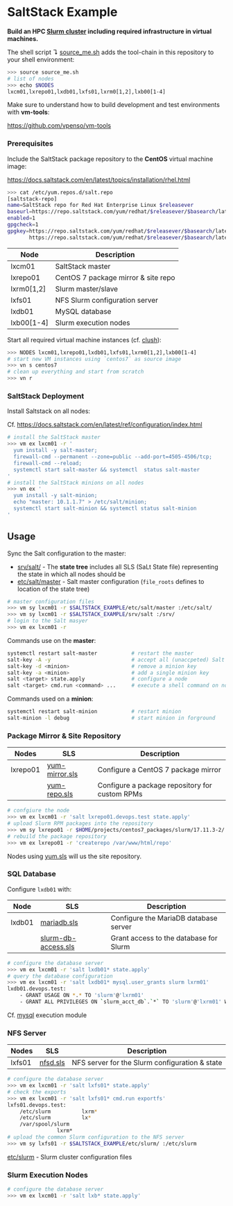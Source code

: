 # SaltStack Example

**Build an HPC [Slurm cluster](https://slurm.schedmd.com/) including required infrastructure in virtual machines.**

The shell script ↴ [source_me.sh](source_me.sh) adds the tool-chain in this repository to your shell environment:

```bash
>>> source source_me.sh
# list of nodes
>>> echo $NODES         
lxcm01,lxrepo01,lxdb01,lxfs01,lxrm0[1,2],lxb00[1-4]
```

Make sure to understand how to build development and test environments with **vm-tools**:

<https://github.com/vpenso/vm-tools>

### Prerequisites


Include the SaltStack package repository to the **CentOS** virtual machine image:

<https://docs.saltstack.com/en/latest/topics/installation/rhel.html>

```bash
>>> cat /etc/yum.repos.d/salt.repo
[saltstack-repo]
name=SaltStack repo for Red Hat Enterprise Linux $releasever
baseurl=https://repo.saltstack.com/yum/redhat/$releasever/$basearch/latest
enabled=1
gpgcheck=1
gpgkey=https://repo.saltstack.com/yum/redhat/$releasever/$basearch/latest/SALTSTACK-GPG-KEY.pub
       https://repo.saltstack.com/yum/redhat/$releasever/$basearch/latest/base/RPM-GPG-KEY-CentOS-7
```

Node         | Description
-------------|-------------------------------
lxcm01       | SaltStack master
lxrepo01     | CentOS 7 package mirror & site repo
lxrm0[1,2]   | Slurm master/slave
lxfs01       | NFS Slurm configuration server
lxdb01       | MySQL database
lxb00[1-4]   | Slurm execution nodes

Start all required virtual machine instances (cf. [clush](https://github.com/vpenso/scripts/blob/master/docs/clush.md)):

```bash
>>> NODES lxcm01,lxrepo01,lxdb01,lxfs01,lxrm0[1,2],lxb00[1-4]
# start new VM instances using `centos7` as source image
>>> vn s centos7
# clean up everything and start from scratch
>>> vn r
```


### SaltStack Deployment

Install Saltstack on all nodes:

Cf. <https://docs.saltstack.com/en/latest/ref/configuration/index.html>

```bash
# install the SaltStack master
>>> vm ex lxcm01 -r '
  yum install -y salt-master;
  firewall-cmd --permanent --zone=public --add-port=4505-4506/tcp;
  firewall-cmd --reload;
  systemctl start salt-master && systemctl  status salt-master
'
# install the SaltStack minions on all nodes
>>> vn ex '
  yum install -y salt-minion;
  echo "master: 10.1.1.7" > /etc/salt/minion;
  systemctl start salt-minion && systemctl status salt-minion
'
```

## Usage

Sync the Salt configuration to the master:

* [srv/salt/](srv/salt/) - The **state tree** includes all SLS (SaLt State file) representing the state in which all nodes should be
* [etc/salt/master](etc/salt/master) - Salt master configuration (`file_roots` defines to location of the state tree)

```bash
# master configuration files
>>> vm sy lxcm01 -r $SALTSTACK_EXAMPLE/etc/salt/master :/etc/salt/
>>> vm sy lxcm01 -r $SALTSTACK_EXAMPLE/srv/salt :/srv/
# login to the Salt masyer
>>> vm ex lxcm01 -r 
```

Commands use on the **master**:

```bash
systemctl restart salt-master           # restart the master 
salt-key -A -y                          # accept all (unaccpeted) Salt minions
salt-key -d <minion>                    # remove a minion key
salt-key -a <minion>                    # add a single minion key
salt <target> state.apply               # configure a node
salt <target> cmd.run <command> ...     # execute a shell command on nodes
```

Commands used on a **minion**:

```bash
systemctl restart salt-minion           # restart minion
salt-minion -l debug                    # start minion in forground
```


### Package Mirror & Site Repository


|Nodes    | SLS                                       | Description                                        |
|---------|-------------------------------------------|----------------------------------------------------|
|lxrepo01 | [yum-mirror.sls](srv/salt/yum-mirror.sls) | Configure a CentOS 7 package mirror                |
|         | [yum-repo.sls](srv/salt/yum-repo.sls)     | Configure a package repository for custom RPMs     |

```bash
# confgiure the node
>>> vm ex lxcm01 -r 'salt lxrepo01.devops.test state.apply'
# upload Slurm RPM packages into the repository
>>> vm sy lxrepo01 -r $HOME/projects/centos7_packages/slurm/17.11.3-2/ :/var/www/html/repo/
# rebuild the package repository
>>> vm ex lxrepo01 -r 'createrepo /var/www/html/repo'
```

Nodes using [yum.sls](srv/salt/yum.sls) will us the site repository.

### SQL Database

Configure `lxdb01` with: 

| Node    | SLS                                      | Description                                        |
|---------|------------------------------------------|----------------------------------------------------|
| lxdb01  | [mariadb.sls](srv/salt/mariadb.sls)      | Configure the MariaDB database server              |
|         | [slurm-db-access.sls](srv/salt/slurm-db-access.sls) | Grant access to the database for Slurm  |

```bash
# configure the database server
>>> vm ex lxcm01 -r 'salt lxdb01* state.apply'
# query the database configuration
>>> vm ex lxcm01 -r 'salt lxdb01* mysql.user_grants slurm lxrm01'
lxdb01.devops.test:
    - GRANT USAGE ON *.* TO 'slurm'@'lxrm01'
    - GRANT ALL PRIVILEGES ON `slurm_acct_db`.`*` TO 'slurm'@'lxrm01' WITH GRANT OPTION
```

Cf. [mysql](https://docs.saltstack.com/en/latest/ref/modules/all/salt.modules.mysql.html) execution module

### NFS Server

Nodes    | SLS                                       | Description
---------|-------------------------------------------|----------------------------------------------------
lxfs01   | [nfsd.sls](srv/salt/nfsd.sls)             | NFS server for the Slurm configuration & state

```bash
# configure the database server
>>> vm ex lxcm01 -r 'salt lxfs01* state.apply'
# check the exports
>>> vm ex lxcm01 -r 'salt lxfs01* cmd.run exportfs'
lxfs01.devops.test:
    /etc/slurm          lxrm*
    /etc/slurm          lx*
    /var/spool/slurm
                lxrm*
# upload the common Slurm configuration to the NFS server
>>> vm sy lxfs01 -r $SALTSTACK_EXAMPLE/etc/slurm/ :/etc/slurm
```

[etc/slurm](etc/slurm) - Slurm cluster configuration files 

### Slurm Execution Nodes

```bash
# configure the database server
>>> vm ex lxcm01 -r 'salt lxb* state.apply'
```
